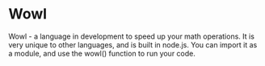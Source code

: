 # Wowl

Wowl - a language in development to speed up your math operations. It is very unique to other languages, and is built in node.js. You can import it as a module, and use the wowl() function to run your code.